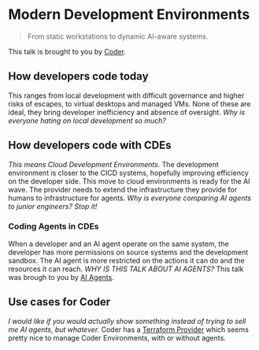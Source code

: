 # Modern Development Environments

> From static workstations to dynamic AI-aware systems.

This talk is brought to you by [Coder](https://coder.com/).

## How developers code today

This ranges from local development with difficult governance and higher risks of escapes, to virtual
desktops and managed VMs. None of these are ideal, they bring developer inefficiency and absence of
oversight. _Why is everyone hating on local development so much?_

## How developers code with CDEs

_This means Cloud Development Environments_. The development environment is closer to the CICD systems,
hopefully improving efficiency on the developer side. This move to cloud environments is ready for
the AI wave. The provider needs to extend the infrastructure they provide for humans to infrastructure
for agents. _Why is everyone comparing AI agents to junior engineers? Stop it!_

### Coding Agents in CDEs

When a developer and an AI agent operate on the same system, the developer has more permissions on source
systems and the development sandbox. The AI agent is more restricted on the actions it can do and the
resources it can reach. _WHY IS THIS TALK ABOUT AI AGENTS?_ This talk was brough to you by
[AI Agents](https://coder.com/solutions/ai-coding-agents).

## Use cases for Coder

_I would like if you would actually show something instead of trying to sell me AI agents, but whatever._
Coder has a [Terraform Provider](https://registry.terraform.io/providers/coder/coder/latest/docs) which
seems pretty nice to manage Coder Environments, with or without agents.
